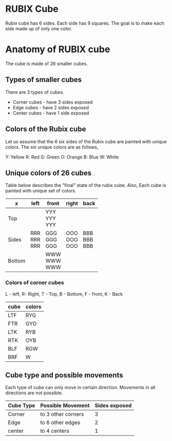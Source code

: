 # RUBIX Cube 

Rubix cube has 6 sides.
Each side has 9 squares.
The goal is to make each side made up of only one color.


# Anatomy of RUBIX cube

The cube is made of 26 smaller cubes.

## Types of smaller cubes

There are 3 types of cubes.

* Corner cubes - have 3 sides exposed
* Edge cubes - have 2 sides exposed
* Center cubes - have 1 side exposed

## Colors of the Rubix cube

Let us assume that the 6 six sides of the Rubix cube are painted with unique colors.
The six unique colors are as follows,

Y: Yellow
R: Red
G: Green
O: Orange
B: Blue
W: White

## Unique colors of 26 cubes

Table below describes the "final" state of the rubix cube.
Also, Each cube is painted with unique set of colors.

|x  |left  |front  |right  |back  |
|---|---|---|---|---|
|Top|   |YYY<br>YYY<br>YYY|   |   |
|Sides|RRR<br>RRR<br>RRR|GGG<br>GGG<br>GGG|OOO<br>OOO<br>OOO|BBB<br>BBB<br>BBB|
|Bottom|   |WWW<br>WWW<br>WWW|   |   |

### Colors of corner cubes

L - left, R- Right, T - Top, B - Bottom, F - front, K - Back

| cube | colors |
|------|--------|
|LTF   |RYG     |
|FTR   |GYO     |
|LTK   |RYB     |
|RTK   |OYB     |
|BLF   |RGW     |
|BRF   |W


## Cube type and possible movements

Each type of cube can only move in certain direction. 
Movements in all directions are not possible.


| Cube Type  | Possible Movement   | Sides exposed |
|------------|---------------------|---------------|
| Corner     | to 3 other corners  | 3             |
| Edge       | to 6 other edges    | 2             | 
| center     | to 4 centers        | 1             |


# 





